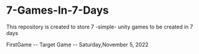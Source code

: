 # 7-Games-In-7-Days
This repository is created to store 7 -simple- unity games to be created in 7 days

FirstGame
-- Target Game -- Saturday,November 5, 2022
